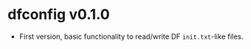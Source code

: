 dfconfig v0.1.0
===============
* First version, basic functionality to read/write DF `init.txt`-like files.